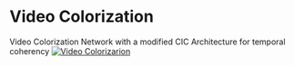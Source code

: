 # Video Colorization 
Video Colorization Network with a modified CIC Architecture for temporal coherency
[![Video Colorizarion](https://imgur.com/a/swsUPaH)](https://youtu.be/UFeQ-lUwwL8 "Video Colorizarion")
